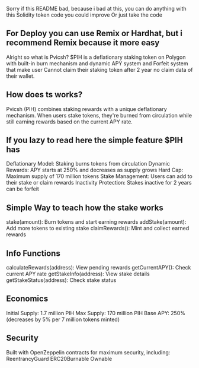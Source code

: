 Sorry if this README bad, because i bad at this, you can do anything with this Solidity token code you could improve
Or just take the code

For Deploy you can use Remix or Hardhat, but i recommend Remix because it more easy
-
Alright so what is Pvicsh? $PIH is a deflationary staking token on Polygon with built-in burn mechanism and dynamic APY system and
Forfeit system that make user Cannot claim their staking token after 2 year no claim data of their wallet.

How does ts works?
---------------------
Pvicsh (PIH) combines staking rewards with a unique deflationary mechanism. 
When users stake tokens, they're burned from circulation while still earning rewards based on the current APY rate.

If you lazy to read here the simple feature $PIH has
---------------------
Deflationary Model: Staking burns tokens from circulation
Dynamic Rewards: APY starts at 250% and decreases as supply grows
Hard Cap: Maximum supply of 170 million tokens
Stake Management: Users can add to their stake or claim rewards
Inactivity Protection: Stakes inactive for 2 years can be forfeit

Simple Way to teach how the stake works
---------------------
stake(amount): Burn tokens and start earning rewards
addStake(amount): Add more tokens to existing stake
claimRewards(): Mint and collect earned rewards

Info Functions
---------------------
calculateRewards(address): View pending rewards
getCurrentAPY(): Check current APY rate
getStakeInfo(address): View stake details
getStakeStatus(address): Check stake status

Economics
---------------------
Initial Supply: 1.7 million PIH
Max Supply: 170 million PIH
Base APY: 250% (decreases by 5% per 7 million tokens minted)

Security
---------------------
Built with OpenZeppelin contracts for maximum security, including:
ReentrancyGuard
ERC20Burnable
Ownable
